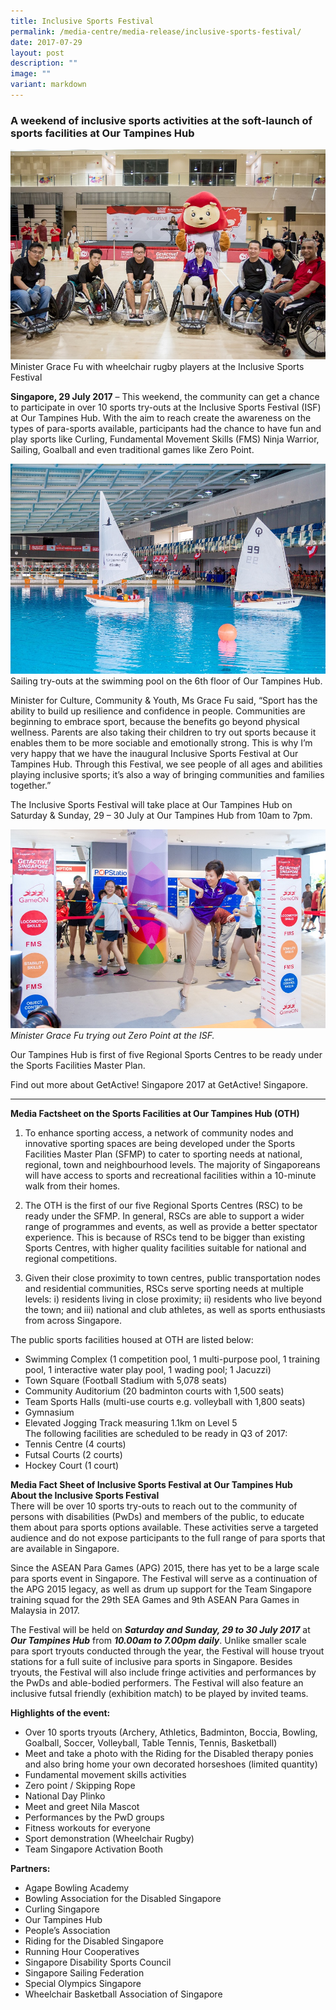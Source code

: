 ```yaml
---
title: Inclusive Sports Festival
permalink: /media-centre/media-release/inclusive-sports-festival/
date: 2017-07-29
layout: post
description: ""
image: ""
variant: markdown
---
```

### **A weekend of inclusive sports activities at the soft-launch of sports facilities at Our Tampines Hub**
![](/images/Media%20Centre/Media%20Release/2017/July/InclusiveSportsFestivals2017%2007%2029Photo%20by%20Dyan%20Tjhia2web.jpeg)
Minister Grace Fu with wheelchair rugby players at the Inclusive Sports Festival

**Singapore, 29 July 2017** – This weekend, the community can get a chance to participate in over 10 sports try-outs at the Inclusive Sports Festival (ISF) at Our Tampines Hub. With the aim to reach create the awareness on the types of para-sports available, participants had the chance to have fun and play sports like Curling, Fundamental Movement Skills (FMS) Ninja Warrior, Sailing, Goalball and even traditional games like Zero Point.

![](/images/Media%20Centre/Media%20Release/2017/July/InclusiveSportsFestivals2017%2007%2029Photo%20by%20Dyan%20Tjhia3web.jpeg)
Sailing try-outs at the swimming pool on the 6th floor of Our Tampines Hub.

Minister for Culture, Community &amp; Youth, Ms Grace Fu said, “Sport has the ability to build up resilience and confidence in people. Communities are beginning to embrace sport, because the benefits go beyond physical wellness. Parents are also taking their children to try out sports because it enables them to be more sociable and emotionally strong. This is why I’m very happy that we have the inaugural Inclusive Sports Festival at Our Tampines Hub. Through this Festival, we see people of all ages and abilities playing inclusive sports; it’s also a way of bringing communities and families together.”

The Inclusive Sports Festival will take place at Our Tampines Hub on Saturday &amp; Sunday, 29 – 30 July at Our Tampines Hub from 10am to 7pm.

![](/images/Media%20Centre/Media%20Release/2017/July/InclusiveSportsFestivals2017%2007%2029Photo%20by%20Dyan%20Tjhia4web.jpeg)
_Minister Grace Fu trying out Zero Point at the ISF._

Our Tampines Hub is first of five Regional Sports Centres to be ready under the Sports Facilities Master Plan. 

Find out more about GetActive! Singapore 2017 at GetActive! Singapore.

---

**Media Factsheet on the Sports Facilities at Our Tampines Hub (OTH)**<br>

1. To enhance sporting access, a network of community nodes and innovative sporting spaces are being developed under the Sports Facilities Master Plan (SFMP) to cater to sporting needs at national, regional, town and neighbourhood levels. The majority of Singaporeans will have access to sports and recreational facilities within a 10-minute walk from their homes.

2. The OTH is the first of our five Regional Sports Centres (RSC) to be ready under the SFMP. In general, RSCs are able to support a wider range of programmes and events, as well as provide a better spectator experience. This is because of RSCs tend to be bigger than existing Sports Centres, with higher quality facilities suitable for national and regional competitions.

3. Given their close proximity to town centres, public transportation nodes and residential communities, RSCs serve sporting needs at multiple levels: i) residents living in close proximity; ii) residents who live beyond the town; and iii) national and club athletes, as well as sports enthusiasts from across Singapore.

The public sports facilities housed at OTH are listed below:

* Swimming Complex (1 competition pool, 1 multi-purpose pool, 1 training pool, 1 interactive water play pool, 1 wading pool; 1 Jacuzzi)
* Town Square (Football Stadium with 5,078 seats)
* Community Auditorium (20 badminton courts with 1,500 seats)
* Team Sports Halls (multi-use courts e.g. volleyball with 1,800 seats)
* Gymnasium
* Elevated Jogging Track measuring 1.1km on Level 5<br>
The following facilities are scheduled to be ready in Q3 of 2017:
* Tennis Centre (4 courts)
* Futsal Courts (2 courts)
* Hockey Court (1 court)

**Media Fact Sheet of Inclusive Sports Festival at Our Tampines Hub**<br>
**About the Inclusive Sports Festival**<br>
There will be over 10 sports try-outs to reach out to the community of persons with disabilities (PwDs) and members of the public, to educate them about para sports options available. These activities serve a targeted audience and do not expose participants to the full range of para sports that are available in Singapore.

Since the ASEAN Para Games (APG) 2015, there has yet to be a large scale para sports event in Singapore. The Festival will serve as a continuation of the APG 2015 legacy, as well as drum up support for the Team Singapore training squad for the 29th SEA Games and 9th ASEAN Para Games in Malaysia in 2017.

The Festival will be held on **_Saturday and Sunday, 29 to 30 July 2017_** at **_Our Tampines Hub_** from **_10.00am to 7.00pm daily_**. Unlike smaller scale para sport tryouts conducted through the year, the Festival will house tryout stations for a full suite of inclusive para sports in Singapore. Besides tryouts, the Festival will also include fringe activities and performances by the PwDs and able-bodied performers. The Festival will also feature an inclusive futsal friendly (exhibition match) to be played by invited teams.

**Highlights of the event:**

* Over 10 sports tryouts (Archery, Athletics, Badminton, Boccia, Bowling, Goalball, Soccer, Volleyball, Table Tennis, Tennis, Basketball)
* Meet and take a photo with the Riding for the Disabled therapy ponies and also bring home your own decorated horseshoes (limited quantity)
* Fundamental movement skills activities
* Zero point / Skipping Rope
* National Day Plinko
* Meet and greet Nila Mascot
* Performances by the PwD groups
* Fitness workouts for everyone
* Sport demonstration (Wheelchair Rugby)
* Team Singapore Activation Booth

**Partners:**

* Agape Bowling Academy
* Bowling Association for the Disabled Singapore
* Curling Singapore
* Our Tampines Hub
* People’s Association
* Riding for the Disabled Singapore
* Running Hour Cooperatives
* Singapore Disability Sports Council
* Singapore Sailing Federation
* Special Olympics Singapore
* Wheelchair Basketball Association of Singapore